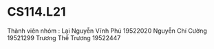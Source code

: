 # CS114.L21

Thành viên nhóm :
  Lại Nguyễn Vĩnh Phú 19522020
  Nguyễn Chí Cường 19521299
  Trương Thế Trương 19522447

